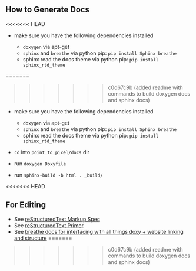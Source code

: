 ## How to Generate Docs

<<<<<<< HEAD
- make sure you have the following dependencies installed
  
  - `doxygen` via apt-get
  - `sphinx` and `breathe` via python pip: `pip install Sphinx breathe` 
  - sphinx read the docs theme via python pip: `pip install sphinx_rtd_theme`

=======
>>>>>>> c0d67c9b (added readme with commands to build doxygen docs and sphinx docs)
- make sure you have the following dependencies installed
  
  - `doxygen` via apt-get
  - `sphinx` and `breathe` via python pip: `pip install Sphinx breathe` 
  - sphinx read the docs theme via python pip: `pip install sphinx_rtd_theme`

- `cd` into `point_to_pixel/docs` dir
- run `doxygen Doxyfile`
- run `sphinx-build -b html . _build/`

<<<<<<< HEAD
## For Editing

- See [reStructuredText Markup Spec](https://docutils.sourceforge.io/docs/ref/rst/restructuredtext.html#quick-syntax-overview)
- See [reStructuredText Primer](https://www.sphinx-doc.org/en/master/usage/restructuredtext/basics.html#lists-and-quote-like-blocks)
- See [breathe docs for interfacing with all things doxy + website linking and structure](https://breathe.readthedocs.io/en/latest/class.html#members-example)
=======
>>>>>>> c0d67c9b (added readme with commands to build doxygen docs and sphinx docs)
